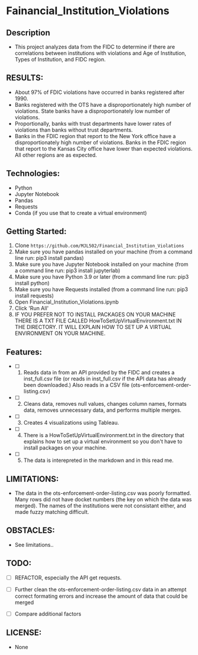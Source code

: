 # Fainancial_Institution_Violations

## Description
- This project analyzes data from the FIDC to determine if there are correlations between institutions with violations and Age of Institution, Types of Institution, and FIDC region.

## RESULTS:

- About 97% of FDIC violations have occurred in banks registered after 1990.
- Banks registered with the OTS have a disproportionately high number of violations.  State banks have a disproportionately low number of violations.
- Proportionally, banks with trust departments have lower rates of violations than banks without trust departments.
- Banks in the FDIC region that report to the New York office have a disproportionately high number of violations.  Banks in the FDIC region that report to the Kansas City office have lower than expected violations.  All other regions are as expected. 

## Technologies:

- Python
- Jupyter Notebook
- Pandas
- Requests
- Conda (if you use that to create a virtual environment)


## Getting Started:

1. Clone `https://github.com/MJL502/Financial_Institution_Violations`
2. Make sure you have pandas installed on your machine (from a command line run: pip3 install pandas)
3. Make sure you have Jupyter Notebook installed on your machine (from a command line run: pip3 install jupyterlab)
4. Make sure you have Python 3.9 or later (from a command line run: pip3 install python)
5. Make sure you have Requests installed (from a command line run: pip3 install requests)
6. Open Financial_Institution_Violations.ipynb
7. Click 'Run All'
8. IF YOU PREFER NOT TO INSTALL PACKAGES ON YOUR MACHINE THERE IS A TXT FILE CALLED HowToSetUpVirtualEnvironment.txt IN THE DIRECTORY.  IT WILL EXPLAIN HOW TO SET UP A VIRTUAL ENVIRONMENT ON YOUR MACHINE.


## Features:

- [ ] 1. Reads data in from an API provided by the FIDC and creates a inst_full.csv file (or reads in inst_full.csv if the API data has already been downloaded.)  Also reads in a CSV file (ots-enforcement-order-listing.csv)  
- [ ] 2. Cleans data, removes null values, changes column names, formats data, removes unnecessary data, and performs multiple merges.
- [ ] 3. Creates 4 visualizations using Tableau.
- [ ] 4. There is a HowToSetUpVirtualEnvironment.txt in the directory that explains how to set up a virtual environment so you don't have to install packages on your machine.
- [ ] 5. The data is interepreted in the markdown and in this read me.


## LIMITATIONS:

- The data in the ots-enforcement-order-listing.csv was poorly formatted.  Many rows did not have docket numbers (the key on which the data was merged).  The names of the institutions were not consistant either, and made fuzzy matching difficult.


## OBSTACLES:

- See limitations..


## TODO:

- [ ] REFACTOR, especially the API get requests.
- [ ] Further clean the ots-enforcement-order-listing.csv data in an attempt correct formating errors and increase the amount of data that could be merged
- [ ] Compare additional factors


## LICENSE:

- None